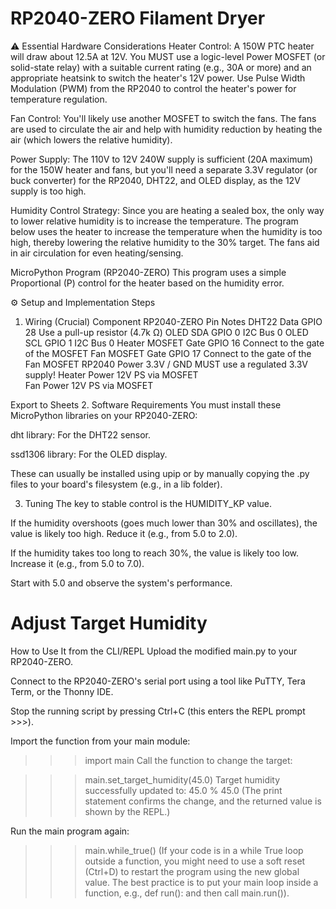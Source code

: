 # RP2040-ZERO Filament Dryer
⚠️ Essential Hardware Considerations
Heater Control: A 150W PTC heater will draw about 12.5A at 12V. You MUST use a logic-level Power MOSFET (or solid-state relay) with a suitable current rating (e.g., 30A or more) and an appropriate heatsink to switch the heater's 12V power. Use Pulse Width Modulation (PWM) from the RP2040 to control the heater's power for temperature regulation.

Fan Control: You'll likely use another MOSFET to switch the fans. The fans are used to circulate the air and help with humidity reduction by heating the air (which lowers the relative humidity).

Power Supply: The 110V to 12V 240W supply is sufficient (20A maximum) for the 150W heater and fans, but you'll need a separate 3.3V regulator (or buck converter) for the RP2040, DHT22, and OLED display, as the 12V supply is too high.

Humidity Control Strategy: Since you are heating a sealed box, the only way to lower relative humidity is to increase the temperature. The program below uses the heater to increase the temperature when the humidity is too high, thereby lowering the relative humidity to the 30% target. The fans aid in air circulation for even heating/sensing.

MicroPython Program (RP2040-ZERO)
This program uses a simple Proportional (P) control for the heater based on the humidity error.

⚙️ Setup and Implementation Steps
1. Wiring (Crucial)
Component	RP2040-ZERO Pin	Notes
DHT22 Data	GPIO 28	Use a pull-up resistor (4.7k Ω)
OLED SDA	GPIO 0	I2C Bus 0
OLED SCL	GPIO 1	I2C Bus 0
Heater MOSFET Gate	GPIO 16	Connect to the gate of the MOSFET
Fan MOSFET Gate	GPIO 17	Connect to the gate of the Fan MOSFET
RP2040 Power	3.3V / GND	MUST use a regulated 3.3V supply!
Heater Power	12V PS via MOSFET	
Fan Power	12V PS via MOSFET	

Export to Sheets
2. Software Requirements
You must install these MicroPython libraries on your RP2040-ZERO:

dht library: For the DHT22 sensor.

ssd1306 library: For the OLED display.

These can usually be installed using upip or by manually copying the .py files to your board's filesystem (e.g., in a lib folder).

3. Tuning
The key to stable control is the HUMIDITY_KP value.

If the humidity overshoots (goes much lower than 30% and oscillates), the value is likely too high. Reduce it (e.g., from 5.0 to 2.0).

If the humidity takes too long to reach 30%, the value is likely too low. Increase it (e.g., from 5.0 to 7.0).

Start with 5.0 and observe the system's performance.

# Adjust Target Humidity
How to Use It from the CLI/REPL
Upload the modified main.py to your RP2040-ZERO.

Connect to the RP2040-ZERO's serial port using a tool like PuTTY, Tera Term, or the Thonny IDE.

Stop the running script by pressing Ctrl+C (this enters the REPL prompt >>>).

Import the function from your main module:

>>> import main
Call the function to change the target:

>>> main.set_target_humidity(45.0)
Target humidity successfully updated to: 45.0 %
45.0
(The print statement confirms the change, and the returned value is shown by the REPL.)

Run the main program again:

>>> main.while_true()
(If your code is in a while True loop outside a function, you might need to use a soft reset (Ctrl+D) to restart the program using the new global value. The best practice is to put your main loop inside a function, e.g., def run(): and then call main.run()).
